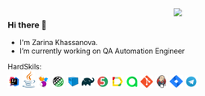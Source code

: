 <img align="right" width="35%" src="src/gif/animationQA.gif">

### Hi there 👋
- I'm Zarina Khassanova.
- I’m currently working on QA Automation Engineer

HardSkils:<br/>
<code><img width="5%" title="IntelliJ IDEA" src="src/images/IDEA-logo.svg"></code>
<code><img width="5%" title="Java" src="src/images/java-logo.svg"></code>
<code><img width="5%" title="Selenide" src="src/images/selenide-logo.svg"></code>
<code><img width="5%" title="REST-Assured" src="src/images/rest-assured-logo.svg"></code>
<code><img width="5%" title="Selenoid" src="src/images/selenoid-logo.svg"></code>
<code><img width="5%" title="Gradle" src="src/images/gradle-logo.svg "></code>
<code><img width="5%" title="JUnit5" src="src/images/junit5-logo.svg"></code>
<code><img width="5%" title="Allure Report" src="src/images/allure-Report-logo.svg"></code>
<code><img width="5%" title="Allure TestOps" src="src/images/allure-ee-logo.svg"></code>
<code><img width="5%" title="Github" src="src/images/git-logo.svg"></code>
<code><img width="5%" title="Jenkins" src="src/images/jenkins-logo.svg"></code>
<code><img width="5%" title="Jira" src="src/images/jira-logo.svg"></code>
<code><img width="5%" title="Telegram" src="src/images/Telegram.svg"></code>



<!--
**ZarinaKhassanova/ZarinaKhassanova** is a ✨ _special_ ✨ repository because its `README.md` (this file) appears on your GitHub profile.

Here are some ideas to get you started:

- 🔭 I’m currently working on ...
- 🌱 I’m currently learning ...
- 👯 I’m looking to collaborate on ...
- 🤔 I’m looking for help with ...
- 💬 Ask me about ...
- 📫 How to reach me: ...
- 😄 Pronouns: ...
- ⚡ Fun fact: ...
-->

